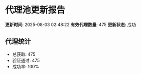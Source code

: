 # 代理池更新报告

**更新时间**: 2025-08-03 02:48:22
**有效代理数量**: 475
**更新状态**:  成功

## 代理统计
- 总获取: 475
- 验证通过: 475
- 成功率: 100%

